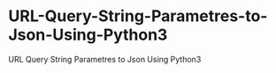 # URL-Query-String-Parametres-to-Json-Using-Python3
URL Query String Parametres to Json Using Python3
